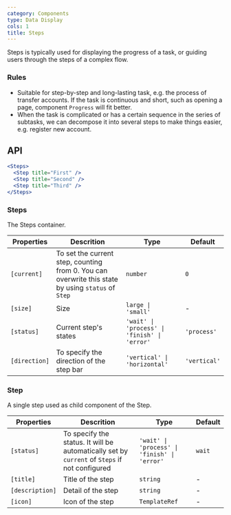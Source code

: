 ```yaml
---
category: Components
type: Data Display
cols: 1
title: Steps
---
```


Steps is typically used for displaying the progress of a task, or guiding users through the steps of a complex flow.

### Rules

- Suitable for step-by-step and long-lasting task, e.g. the process of transfer accounts. If the task is continuous and short, such as opening a page, component `Progress` will fit better.
- When the task is complicated or has a certain sequence in the series of subtasks, we can decompose it into several steps to make things easier, e.g. register new account.


## API

```jsx
<Steps>
  <Step title="First" />
  <Step title="Second" />
  <Step title="Third" />
</Steps>
```

### Steps

The Steps container.

Properties | Descrition | Type | Default
-----------|------------|------|--------
| `[current]` | To set the current step, counting from 0. You can overwrite this state by using `status` of `Step` | `number` | `0` |
| `[size]` | Size | `large \| 'small'` | - |
| `[status]` | Current step's states | `'wait' \| 'process' \| 'finish' \| 'error'` | `'process'` |
| `[direction]` | To specify the direction of the step bar | `'vertical' \| 'horizontal'` | `'vertical'`  |

### Step

A single step used as child component of the Step.

Properties | Descrition | Type | Default
-----------|------------|------|--------
| `[status]` | To specify the status. It will be automatically set by `current` of `Steps` if not configured | `'wait' \| 'process' \| 'finish' \| 'error'` | `wait` |
| `[title]` | Title of the step | `string` | - |
| `[description]` | Detail of the step | `string` | - |
| `[icon]` | Icon of the step | `TemplateRef` | - |
